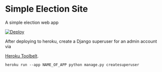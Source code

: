 # Simple Election Site
A simple election web app

[![Deploy](https://www.herokucdn.com/deploy/button.svg)](https://heroku.com/deploy?template=https://github.com/saalmerol/django-election-site/tree/master)

After deploying to heroku, create a Django superuser for an admin account via 

[Heroku Toolbelt](https://devcenter.heroku.com/articles/heroku-cli).

`heroku run --app NAME_OF_APP python manage.py createsuperuser`

